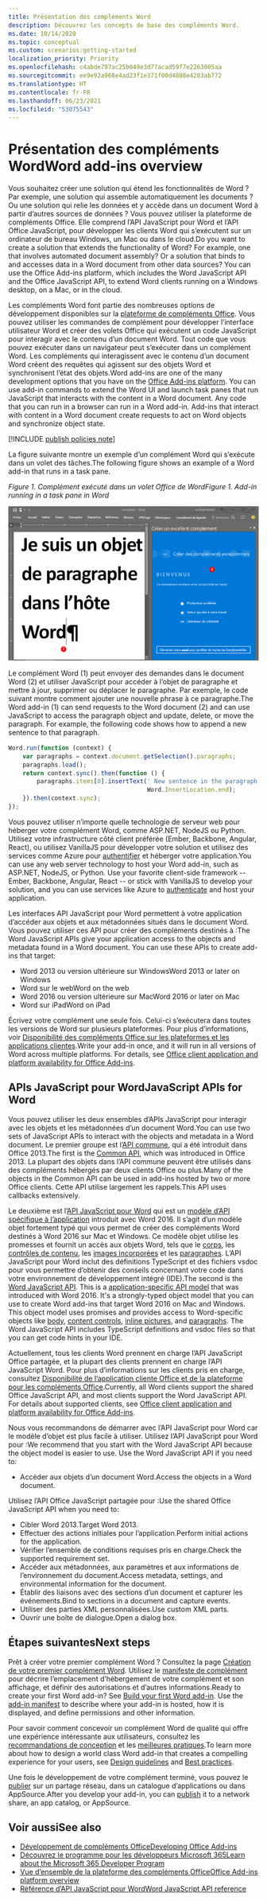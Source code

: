 ```yaml
---
title: Présentation des compléments Word
description: Découvrez les concepts de base des compléments Word.
ms.date: 10/14/2020
ms.topic: conceptual
ms.custom: scenarios:getting-started
localization_priority: Priority
ms.openlocfilehash: c4abde797ac25b049e3d77acad59f7e2263005aa
ms.sourcegitcommit: ee9e92a968e4ad23f1e371f00d4888e4203ab772
ms.translationtype: HT
ms.contentlocale: fr-FR
ms.lasthandoff: 06/23/2021
ms.locfileid: "53075543"
---
```

# <a name="word-add-ins-overview"></a><span data-ttu-id="76024-103">Présentation des compléments Word</span><span class="sxs-lookup"><span data-stu-id="76024-103">Word add-ins overview</span></span>

<span data-ttu-id="76024-p101">Vous souhaitez créer une solution qui étend les fonctionnalités de Word ? Par exemple, une solution qui assemble automatiquement les documents ? Ou une solution qui relie les données et y accède dans un document Word à partir d’autres sources de données ? Vous pouvez utiliser la plateforme de compléments Office. Elle comprend l’API JavaScript pour Word et l’API Office JavaScript, pour développer les clients Word qui s’exécutent sur un ordinateur de bureau Windows, un Mac ou dans le cloud.</span><span class="sxs-lookup"><span data-stu-id="76024-p101">Do you want to create a solution that extends the functionality of Word? For example, one that involves automated document assembly? Or a solution that binds to and accesses data in a Word document from other data sources? You can use the Office Add-ins platform, which includes the Word JavaScript API and the Office JavaScript API, to extend Word clients running on a Windows desktop, on a Mac, or in the cloud.</span></span>

<span data-ttu-id="76024-p102">Les compléments Word font partie des nombreuses options de développement disponibles sur la [plateforme de compléments Office](../overview/office-add-ins.md). Vous pouvez utiliser les commandes de complément pour développer l’interface utilisateur Word et créer des volets Office qui exécutent un code JavaScript pour interagir avec le contenu d’un document Word. Tout code que vous pouvez exécuter dans un navigateur peut s’exécuter dans un complément Word. Les compléments qui interagissent avec le contenu d’un document Word créent des requêtes qui agissent sur des objets Word et synchronisent l’état des objets.</span><span class="sxs-lookup"><span data-stu-id="76024-p102">Word add-ins are one of the many development options that you have on the [Office Add-ins platform](../overview/office-add-ins.md). You can use add-in commands to extend the Word UI and launch task panes that run JavaScript that interacts with the content in a Word document. Any code that you can run in a browser can run in a Word add-in. Add-ins that interact with content in a Word document create requests to act on Word objects and synchronize object state.</span></span>

[!INCLUDE [publish policies note](../includes/note-publish-policies.md)]

<span data-ttu-id="76024-112">La figure suivante montre un exemple d’un complément Word qui s’exécute dans un volet des tâches.</span><span class="sxs-lookup"><span data-stu-id="76024-112">The following figure shows an example of a Word add-in that runs in a task pane.</span></span>

<span data-ttu-id="76024-113">*Figure 1. Complément exécuté dans un volet Office de Word*</span><span class="sxs-lookup"><span data-stu-id="76024-113">*Figure 1. Add-in running in a task pane in Word*</span></span>

![Complément exécuté dans un volet Office de Word.](../images/word-add-in-show-host-client.png)

<span data-ttu-id="76024-p103">Le complément Word (1) peut envoyer des demandes dans le document Word (2) et utiliser JavaScript pour accéder à l’objet de paragraphe et mettre à jour, supprimer ou déplacer le paragraphe. Par exemple, le code suivant montre comment ajouter une nouvelle phrase à ce paragraphe.</span><span class="sxs-lookup"><span data-stu-id="76024-p103">The Word add-in (1) can send requests to the Word document (2) and can use JavaScript to access the paragraph object and update, delete, or move the paragraph. For example, the following code shows how to append a new sentence to that paragraph.</span></span>

```js
Word.run(function (context) {
    var paragraphs = context.document.getSelection().paragraphs;
    paragraphs.load();
    return context.sync().then(function () {
        paragraphs.items[0].insertText(' New sentence in the paragraph.',
                                       Word.InsertLocation.end);
    }).then(context.sync);
});

```

<span data-ttu-id="76024-p104">Vous pouvez utiliser n’importe quelle technologie de serveur web pour héberger votre complément Word, comme ASP.NET, NodeJS ou Python. Utilisez votre infrastructure côté client préférée (Ember, Backbone, Angular, React), ou utilisez VanillaJS pour développer votre solution et utilisez des services comme Azure pour [authentifier](../develop/overview-authn-authz.md) et héberger votre application.</span><span class="sxs-lookup"><span data-stu-id="76024-p104">You can use any web server technology to host your Word add-in, such as ASP.NET, NodeJS, or Python. Use your favorite client-side framework -- Ember, Backbone, Angular, React -- or stick with VanillaJS to develop your solution, and you can use services like Azure to [authenticate](../develop/overview-authn-authz.md) and host your application.</span></span>

<span data-ttu-id="76024-p105">Les interfaces API JavaScript pour Word permettent à votre application d’accéder aux objets et aux métadonnées situés dans le document Word. Vous pouvez utiliser ces API pour créer des compléments destinés à :</span><span class="sxs-lookup"><span data-stu-id="76024-p105">The Word JavaScript APIs give your application access to the objects and metadata found in a Word document. You can use these APIs to create add-ins that target:</span></span>

* <span data-ttu-id="76024-121">Word 2013 ou version ultérieure sur Windows</span><span class="sxs-lookup"><span data-stu-id="76024-121">Word 2013 or later on Windows</span></span>
* <span data-ttu-id="76024-122">Word sur le web</span><span class="sxs-lookup"><span data-stu-id="76024-122">Word on the web</span></span>
* <span data-ttu-id="76024-123">Word 2016 ou version ultérieure sur Mac</span><span class="sxs-lookup"><span data-stu-id="76024-123">Word 2016 or later on Mac</span></span>
* <span data-ttu-id="76024-124">Word sur iPad</span><span class="sxs-lookup"><span data-stu-id="76024-124">Word on iPad</span></span>

<span data-ttu-id="76024-p106">Écrivez votre complément une seule fois. Celui-ci s’exécutera dans toutes les versions de Word sur plusieurs plateformes. Pour plus d’informations, voir [Disponibilité des compléments Office sur les plateformes et les applications clientes](../overview/office-add-in-availability.md).</span><span class="sxs-lookup"><span data-stu-id="76024-p106">Write your add-in once, and it will run in all versions of Word across multiple platforms. For details, see [Office client application and platform availability for Office Add-ins](../overview/office-add-in-availability.md).</span></span>

## <a name="javascript-apis-for-word"></a><span data-ttu-id="76024-127">APIs JavaScript pour Word</span><span class="sxs-lookup"><span data-stu-id="76024-127">JavaScript APIs for Word</span></span>

<span data-ttu-id="76024-128">Vous pouvez utiliser les deux ensembles d’APIs JavaScript pour interagir avec les objets et les métadonnées d’un document Word.</span><span class="sxs-lookup"><span data-stu-id="76024-128">You can use two sets of JavaScript APIs to interact with the objects and metadata in a Word document.</span></span> <span data-ttu-id="76024-129">Le premier groupe est l’[API commune](/javascript/api/office), qui a été introduit dans Office 2013.</span><span class="sxs-lookup"><span data-stu-id="76024-129">The first is the [Common API](/javascript/api/office), which was introduced in Office 2013.</span></span> <span data-ttu-id="76024-130">La plupart des objets dans l’API commune peuvent être utilisés dans des compléments hébergés par deux clients Office ou plus.</span><span class="sxs-lookup"><span data-stu-id="76024-130">Many of the objects in the Common API can be used in add-ins hosted by two or more Office clients.</span></span> <span data-ttu-id="76024-131">Cette API utilise largement les rappels.</span><span class="sxs-lookup"><span data-stu-id="76024-131">This API uses callbacks extensively.</span></span>

<span data-ttu-id="76024-p108">Le deuxième est l’[API JavaScript pour Word](/javascript/api/word) qui est un [modèle d’API spécifique à l’application](../develop/application-specific-api-model.md) introduit avec Word 2016. Il s’agit d’un modèle objet fortement typé qui vous permet de créer des compléments Word destinés à Word 2016 sur Mac et Windows. Ce modèle objet utilise les promesses et fournit un accès aux objets Word, tels que le [corps](/javascript/api/word/word.body), les [contrôles de contenu](/javascript/api/word/word.contentcontrol), les [images incorporées](/javascript/api/word/word.inlinepicture) et les [paragraphes](/javascript/api/word/word.paragraph). L’API JavaScript pour Word inclut des définitions TypeScript et des fichiers vsdoc pour vous permettre d’obtenir des conseils concernant votre code dans votre environnement de développement intégré (IDE).</span><span class="sxs-lookup"><span data-stu-id="76024-p108">The second is the [Word JavaScript API](/javascript/api/word). This is a [application-specific API model](../develop/application-specific-api-model.md) that was introduced with Word 2016. It's a strongly-typed object model that you can use to create Word add-ins that target Word 2016 on Mac and Windows. This object model uses promises and provides access to Word-specific objects like [body](/javascript/api/word/word.body), [content controls](/javascript/api/word/word.contentcontrol), [inline pictures](/javascript/api/word/word.inlinepicture), and [paragraphs](/javascript/api/word/word.paragraph). The Word JavaScript API includes TypeScript definitions and vsdoc files so that you can get code hints in your IDE.</span></span>

<span data-ttu-id="76024-p109">Actuellement, tous les clients Word prennent en charge l’API JavaScript Office partagée, et la plupart des clients prennent en charge l’API JavaScript Word. Pour plus d’informations sur les clients pris en charge, consultez [Disponibilité de l’application cliente Office et de la plateforme pour les compléments Office](../overview/office-add-in-availability.md).</span><span class="sxs-lookup"><span data-stu-id="76024-p109">Currently, all Word clients support the shared Office JavaScript API, and most clients support the Word JavaScript API. For details about supported clients, see [Office client application and platform availability for Office Add-ins](../overview/office-add-in-availability.md).</span></span>

<span data-ttu-id="76024-p110">Nous vous recommandons de démarrer avec l’API JavaScript pour Word car le modèle d’objet est plus facile à utiliser. Utilisez l’API JavaScript pour Word pour :</span><span class="sxs-lookup"><span data-stu-id="76024-p110">We recommend that you start with the Word JavaScript API because the object model is easier to use. Use the Word JavaScript API if you need to:</span></span>

* <span data-ttu-id="76024-141">Accéder aux objets d’un document Word.</span><span class="sxs-lookup"><span data-stu-id="76024-141">Access the objects in a Word document.</span></span>

<span data-ttu-id="76024-142">Utilisez l’API Office JavaScript partagée pour :</span><span class="sxs-lookup"><span data-stu-id="76024-142">Use the shared Office JavaScript API when you need to:</span></span>

* <span data-ttu-id="76024-143">Cibler Word 2013.</span><span class="sxs-lookup"><span data-stu-id="76024-143">Target Word 2013.</span></span>
* <span data-ttu-id="76024-144">Effectuer des actions initiales pour l’application.</span><span class="sxs-lookup"><span data-stu-id="76024-144">Perform initial actions for the application.</span></span>
* <span data-ttu-id="76024-145">Vérifier l’ensemble de conditions requises pris en charge.</span><span class="sxs-lookup"><span data-stu-id="76024-145">Check the supported requirement set.</span></span>
* <span data-ttu-id="76024-146">Accéder aux métadonnées, aux paramètres et aux informations de l’environnement du document.</span><span class="sxs-lookup"><span data-stu-id="76024-146">Access metadata, settings, and environmental information for the document.</span></span>
* <span data-ttu-id="76024-147">Établir des liaisons avec des sections d’un document et capturer les événements.</span><span class="sxs-lookup"><span data-stu-id="76024-147">Bind to sections in a document and capture events.</span></span>
* <span data-ttu-id="76024-148">Utiliser des parties XML personnalisées.</span><span class="sxs-lookup"><span data-stu-id="76024-148">Use custom XML parts.</span></span>
* <span data-ttu-id="76024-149">Ouvrir une boîte de dialogue.</span><span class="sxs-lookup"><span data-stu-id="76024-149">Open a dialog box.</span></span>

## <a name="next-steps"></a><span data-ttu-id="76024-150">Étapes suivantes</span><span class="sxs-lookup"><span data-stu-id="76024-150">Next steps</span></span>

<span data-ttu-id="76024-p111">Prêt à créer votre premier complément Word ? Consultez la page [Création de votre premier complément Word](../quickstarts/word-quickstart.md). Utilisez le [manifeste de complément](../develop/add-in-manifests.md) pour décrire l’emplacement d’hébergement de votre complément et son affichage, et définir des autorisations et d’autres informations.</span><span class="sxs-lookup"><span data-stu-id="76024-p111">Ready to create your first Word add-in? See [Build your first Word add-in](../quickstarts/word-quickstart.md). Use the [add-in manifest](../develop/add-in-manifests.md) to describe where your add-in is hosted, how it is displayed, and define permissions and other information.</span></span>

<span data-ttu-id="76024-154">Pour savoir comment concevoir un complément Word de qualité qui offre une expérience intéressante aux utilisateurs, consultez les [recommandations de conception](../design/add-in-design.md) et les [meilleures pratiques](../concepts/add-in-development-best-practices.md).</span><span class="sxs-lookup"><span data-stu-id="76024-154">To learn more about how to design a world class Word add-in that creates a compelling experience for your users, see [Design guidelines](../design/add-in-design.md) and [Best practices](../concepts/add-in-development-best-practices.md).</span></span>

<span data-ttu-id="76024-155">Une fois le développement de votre complément terminé, vous pouvez le [publier](../publish/publish.md) sur un partage réseau, dans un catalogue d’applications ou dans AppSource.</span><span class="sxs-lookup"><span data-stu-id="76024-155">After you develop your add-in, you can [publish](../publish/publish.md) it to a network share, an app catalog, or AppSource.</span></span>

## <a name="see-also"></a><span data-ttu-id="76024-156">Voir aussi</span><span class="sxs-lookup"><span data-stu-id="76024-156">See also</span></span>

* [<span data-ttu-id="76024-157">Développement de compléments Office</span><span class="sxs-lookup"><span data-stu-id="76024-157">Developing Office Add-ins</span></span>](../develop/develop-overview.md)
* [<span data-ttu-id="76024-158">Découvrez le programme pour les développeurs Microsoft 365</span><span class="sxs-lookup"><span data-stu-id="76024-158">Learn about the Microsoft 365 Developer Program</span></span>](https://developer.microsoft.com/microsoft-365/dev-program)
* [<span data-ttu-id="76024-159">Vue d’ensemble de la plateforme des compléments Office</span><span class="sxs-lookup"><span data-stu-id="76024-159">Office Add-ins platform overview</span></span>](../overview/office-add-ins.md)
* [<span data-ttu-id="76024-160">Référence d’API JavaScript pour Word</span><span class="sxs-lookup"><span data-stu-id="76024-160">Word JavaScript API reference</span></span>](../reference/overview/word-add-ins-reference-overview.md)